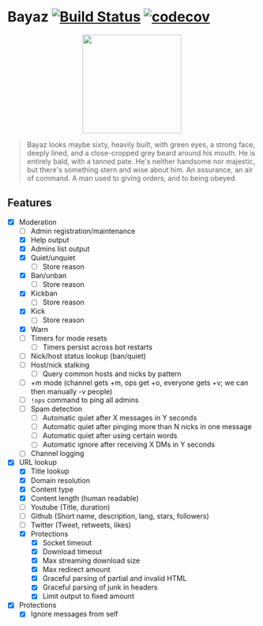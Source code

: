 # Bayaz [![Build Status](https://circleci.com/gh/libera-programming/bayaz.svg?style=svg)](https://circleci.com/gh/libera-programming/bayaz) [![codecov](https://codecov.io/gh/libera-programming/bayaz/branch/main/graph/badge.svg?token=QM2ZYNW4KX)](https://codecov.io/gh/libera-programming/bayaz)

<p align=center>
  <img src="https://static.wikia.nocookie.net/firstlaw/images/2/2e/Bayaz-GraphicNovel.jpg/revision/latest?cb=20140307222848"
       height=200>
  </img>
<p>

> Bayaz looks maybe sixty, heavily built, with green eyes, a strong face, deeply lined, and a close-cropped grey beard around his mouth. He is entirely bald, with a tanned pate. He's neither handsome nor majestic, but there's something stern and wise about him. An assurance, an air of command. A man used to giving orders, and to being obeyed.

## Features
- [X] Moderation
  - [ ] Admin registration/maintenance
  - [X] Help output
  - [X] Admins list output
  - [X] Quiet/unquiet
    - [ ] Store reason
  - [X] Ban/unban
    - [ ] Store reason
  - [X] Kickban
    - [ ] Store reason
  - [X] Kick
    - [ ] Store reason
  - [X] Warn
  - [ ] Timers for mode resets
    - [ ] Timers persist across bot restarts
  - [ ] Nick/host status lookup (ban/quiet)
  - [ ] Host/nick stalking
    - [ ] Query common hosts and nicks by pattern
  - [ ] +m mode (channel gets +m, ops get +o, everyone gets +v; we can then manually -v people)
  - [ ] `!ops` command to ping all admins
  - [ ] Spam detection
    - [ ] Automatic quiet after X messages in Y seconds
    - [ ] Automatic quiet after pinging more than N nicks in one message
    - [ ] Automatic quiet after using certain words
    - [ ] Automatic ignore after receiving X DMs in Y seconds
  - [ ] Channel logging
- [X] URL lookup
  - [X] Title lookup
  - [X] Domain resolution
  - [X] Content type
  - [X] Content length (human readable)
  - [ ] Youtube (Title, duration)
  - [ ] Github (Short name, description, lang, stars, followers)
  - [ ] Twitter (Tweet, retweets, likes)
  - [X] Protections
    - [X] Socket timeout
    - [X] Download timeout
    - [X] Max streaming download size
    - [X] Max redirect amount
    - [X] Graceful parsing of partial and invalid HTML
    - [X] Graceful parsing of junk in headers
    - [X] Limit output to fixed amount
- [X] Protections
  - [X] Ignore messages from self
